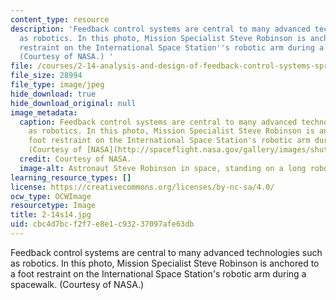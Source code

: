 ```yaml
---
content_type: resource
description: 'Feedback control systems are central to many advanced technologies such
  as robotics. In this photo, Mission Specialist Steve Robinson is anchored to a foot
  restraint on the International Space Station''s robotic arm during a spacewalk.
  (Courtesy of NASA.) '
file: /courses/2-14-analysis-and-design-of-feedback-control-systems-spring-2014/cbc4d7bcf2f7e8e1c93237097afe63db_2-14s14.jpg
file_size: 28994
file_type: image/jpeg
hide_download: true
hide_download_original: null
image_metadata:
  caption: Feedback control systems are central to many advanced technologies such
    as robotics. In this photo, Mission Specialist Steve Robinson is anchored to a
    foot restraint on the International Space Station's robotic arm during a spacewalk.
    (Courtesy of [NASA](http://spaceflight.nasa.gov/gallery/images/shuttle/sts-114/hires/s114e6642.jpg).)
  credit: Courtesy of NASA.
  image-alt: Astronaut Steve Robinson in space, standing on a long robotic arm.
learning_resource_types: []
license: https://creativecommons.org/licenses/by-nc-sa/4.0/
ocw_type: OCWImage
resourcetype: Image
title: 2-14s14.jpg
uid: cbc4d7bc-f2f7-e8e1-c932-37097afe63db
---
```

Feedback control systems are central to many advanced technologies such as robotics. In this photo, Mission Specialist Steve Robinson is anchored to a foot restraint on the International Space Station's robotic arm during a spacewalk. (Courtesy of NASA.) 